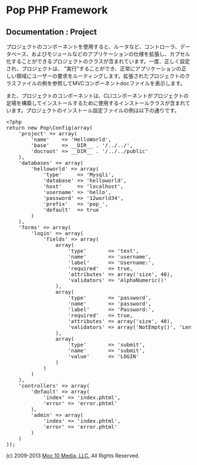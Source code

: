 Pop PHP Framework
=================

Documentation : Project
-----------------------

プロジェクトのコンポーネントを使用すると、ルータなど、コントローラ、データベース、およびモジュールなどのアプリケーションの仕様を拡張し、カプセル化することができるプロジェクトのクラスが含まれています。一度、正しく設定され、プロジェクトは、 "実行"することができ、正常にアプリケーションの正しい領域にユーザーの要求をルーティングします。拡張されたプロジェクトのクラスファイルの例を参照してMVCコンポーネントdocファイルを表示します。

また、プロジェクトのコンポーネントは、CLIコンポーネントがプロジェクトの足場を構築してインストールするために使用するインストールクラスが含まれています。プロジェクトのインストール設定ファイルの例は以下の通りです。

<pre>
&lt;?php
return new Pop\Config(array(
    'project' => array(
        'name'    => 'HelloWorld',
        'base'    => __DIR__ . '/../../',
        'docroot' => __DIR__ . '/../../public'
    ),
    'databases' => array(
        'helloworld' => array(
            'type'     => 'Mysqli',
            'database' => 'helloworld',
            'host'     => 'localhost',
            'username' => 'hello',
            'password' => '12world34',
            'prefix'   => 'pop_',
            'default'  => true
        )
    ),
    'forms' => array(
        'login' => array(
            'fields' => array(
                array(
                    'type'       => 'text',
                    'name'       => 'username',
                    'label'      => 'Username:',
                    'required'   => true,
                    'attributes' => array('size', 40),
                    'validators' => 'AlphaNumeric()'
                ),
                array(
                    'type'       => 'password',
                    'name'       => 'password',
                    'label'      => 'Password:',
                    'required'   => true,
                    'attributes' => array('size', 40),
                    'validators' => array('NotEmpty()', 'LengthGt(6)')
                ),
                array(
                    'type'       => 'submit',
                    'name'       => 'submit',
                    'value'      => 'LOGIN'
                )
            )
        )
    ),
    'controllers' => array(
        'default' => array(
            'index' => 'index.phtml',
            'error' => 'error.phtml'
        ),
        'admin' => array(
            'index' => 'index.phtml',
            'error' => 'error.phtml'
        )
    )
));
</pre>

(c) 2009-2013 [Moc 10 Media, LLC.](http://www.moc10media.com) All Rights Reserved.
